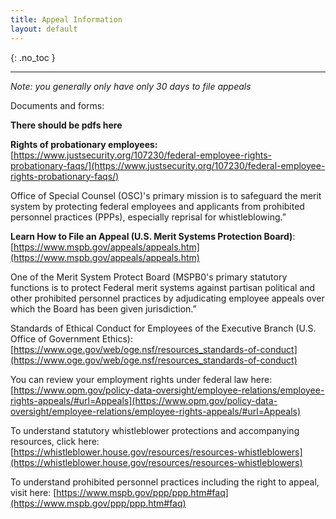 ```yaml
---
title: Appeal Information
layout: default
---
```


{: .no_toc }

---
*Note: you generally only have only 30 days to file appeals*

Documents and forms:

**There should be pdfs here**

**Rights of probationary employees:**
[https://www.justsecurity.org/107230/federal-employee-rights-probationary-faqs/](https://www.justsecurity.org/107230/federal-employee-rights-probationary-faqs/)

Office of Special Counsel (OSC)'s primary mission is to safeguard the merit system by protecting federal employees and applicants from prohibited personnel practices (PPPs), especially reprisal for whistleblowing.”

**Learn How to File an Appeal (U.S. Merit Systems Protection Board)**:[https://www.mspb.gov/appeals/appeals.htm](https://www.mspb.gov/appeals/appeals.htm)

One of the Merit System Protect Board (MSPB0's primary statutory functions is to protect Federal merit systems against partisan political and other prohibited personnel practices by adjudicating employee appeals over which the Board has been given jurisdiction.”

Standards of Ethical Conduct for Employees of the Executive Branch (U.S. Office of Government Ethics):[https://www.oge.gov/web/oge.nsf/resources_standards-of-conduct](https://www.oge.gov/web/oge.nsf/resources_standards-of-conduct)

You can review your employment rights under federal law here: [https://www.opm.gov/policy-data-oversight/employee-relations/employee-rights-appeals/#url=Appeals](https://www.opm.gov/policy-data-oversight/employee-relations/employee-rights-appeals/#url=Appeals)

To understand statutory whistleblower protections and accompanying resources, click here: [https://whistleblower.house.gov/resources/resources-whistleblowers](https://whistleblower.house.gov/resources/resources-whistleblowers)

To understand prohibited personnel practices including the right to appeal, visit here: [https://www.mspb.gov/ppp/ppp.htm#faq](https://www.mspb.gov/ppp/ppp.htm#faq)